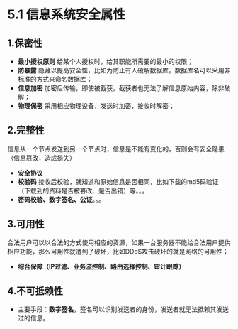 # 5.1 信息系统安全属性

## 1.保密性

* **最小授权原则** 给某个人授权时，给其职能所需要的最小的权限；
* **防暴露** 隐藏以提高安全性，比如为防止有人破解数据库，数据库名可以采用非标准的方式来命名数据库；
* **信息加密** 加密后传输，即使被截获，截获者也无法了解信息原始内容，除非破解；
* **物理保密** 采用相应物理设备，发送时加密，接收时解密；

## 2.完整性

信息从一个节点发送到另一个节点时，信息是不能有变化的，否则会有安全隐患（信息篡改，造成损失）

* **安全协议** 
* **校验码** 接收后校验，就知道和原始信息是否相同，比如下载的md5码验证（下载到的资料是否被篡改、是否出错）等。。。 
* **密码校验、数字签名、公证**。。。

## 3.可用性

合法用户可以以合法的方式使用相应的资源，如果一台服务器不能给合法用户提供相应功能，那么可用性就遭到了破坏，比如DDoS攻击破坏的就是网络的可用性；

* **综合保障（IP过滤、业务流控制、路由选择控制、审计跟踪）**

## 4.不可抵赖性

* 主要手段：**数字签名**，签名可以识别发送者的身份，发送者就无法抵赖其发送过的信息。









